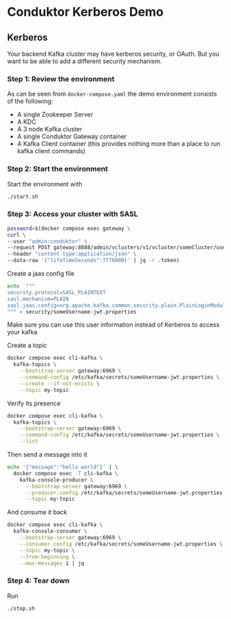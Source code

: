 # Conduktor Kerberos Demo

## Kerberos

Your backend Kafka cluster may have kerberos security, or OAuth. 
But you want to be able to add a different security mechanism.

### Step 1: Review the environment

As can be seen from `docker-compose.yaml` the demo environment consists of the following:

* A single Zookeeper Server
* A KDC
* A 3 node Kafka cluster
* A single Conduktor Gateway container
* A Kafka Client container (this provides nothing more than a place to run kafka client commands)

### Step 2: Start the environment

Start the environment with

```bash
./start.sh
```

### Step 3: Access your cluster with SASL

```bash
password=$(docker compose exec gateway \
curl \
--user "admin:conduktor" \
--request POST gateway:8888/admin/vclusters/v1/vcluster/someCluster/username/someUsername \
--header "content-type:application/json" \
--data-raw '{"lifeTimeSeconds":7776000}' | jq -r .token)
```

Create a jaas config file

```bash
echo  """
security.protocol=SASL_PLAINTEXT
sasl.mechanism=PLAIN
sasl.jaas.config=org.apache.kafka.common.security.plain.PlainLoginModule required username="someUsername" password="$password";
""" > security/someUsername-jwt.properties
```

Make sure you can use this user information instead of Kerberos to access your kafka

Create a topic 

```bash
docker compose exec cli-kafka \
  kafka-topics \
    --bootstrap-server gateway:6969 \
    --command-config /etc/kafka/secrets/someUsername-jwt.properties \
    --create --if-not-exists \
    --topic my-topic
```

Verify its presence

```bash
docker compose exec cli-kafka \
  kafka-topics \
    --bootstrap-server gateway:6969 \
    --command-config /etc/kafka/secrets/someUsername-jwt.properties \
    --list
```

Then send a message into it

```bash
echo '{"message":"hello world"}' | \
  docker compose exec -T cli-kafka \
    kafka-console-producer \
      --bootstrap-server gateway:6969 \
      --producer.config /etc/kafka/secrets/someUsername-jwt.properties \
      --topic my-topic
```

And consume it back

```bash
docker compose exec cli-kafka \
  kafka-console-consumer \
    --bootstrap-server gateway:6969 \
    --consumer.config /etc/kafka/secrets/someUsername-jwt.properties \
    --topic my-topic \
    --from-beginning \
    --max-messages 1 | jq
````

### Step 4: Tear down

Run 
```bash
./stop.sh
```